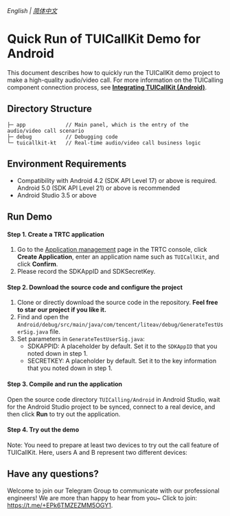 _English | [简体中文](README-zh_CN.md)_
# Quick Run of TUICallKit Demo for Android

This document describes how to quickly run the TUICallKit demo project to make a high-quality audio/video call. For more information on the TUICalling component connection process, see **[Integrating TUICallKit (Android)](https://www.tencentcloud.com/document/product/647/36066)**.

## Directory Structure

```
├─ app             // Main panel, which is the entry of the audio/video call scenario
├─ debug           // Debugging code
└─ tuicallkit-kt   // Real-time audio/video call business logic
```

## Environment Requirements
- Compatibility with Android 4.2 (SDK API Level 17) or above is required. Android 5.0 (SDK API Level 21) or above is recommended
- Android Studio 3.5 or above

## Run Demo

#### Step 1. Create a TRTC application
1. Go to the [Application management](https://console.trtc.io/) page in the TRTC console, click **Create Application**, enter an application name such as `TUICallKit`, and click **Confirm**.
2. Please record the SDKAppID and SDKSecretKey.

[](id:ui.step2)
#### Step 2. Download the source code and configure the project
1. Clone or directly download the source code in the repository. **Feel free to star our project if you like it.**
2. Find and open the `Android/debug/src/main/java/com/tencent/liteav/debug/GenerateTestUserSig.java` file.
3. Set parameters in `GenerateTestUserSig.java`:
	- SDKAPPID: A placeholder by default. Set it to the `SDKAppID` that you noted down in step 1.
	- SECRETKEY: A placeholder by default. Set it to the key information that you noted down in step 1.

#### Step 3. Compile and run the application
Open the source code directory `TUICalling/Android` in Android Studio, wait for the Android Studio project to be synced, connect to a real device, and then click **Run** to try out the application.

#### Step 4. Try out the demo

Note: You need to prepare at least two devices to try out the call feature of TUICallKit. Here, users A and B represent two different devices:

## Have any questions?
Welcome to join our Telegram Group to communicate with our professional engineers! We are more than happy to hear from you~
Click to join: https://t.me/+EPk6TMZEZMM5OGY1.

